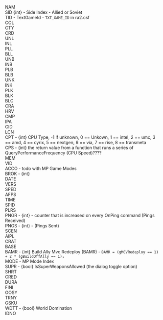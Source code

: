 NAM                            
SID {int} - Side Index - Allied or Soviet                            
TID - TextGameId - `TXT_GAME_ID` in ra2.csf                 
COL                            
CTY                            
CRD                            
UNL                            
INL                            
PLL                            
BLL                            
UNB                            
INB                            
PLB                            
BLB                            
UNK                            
INK                            
PLK                            
BLK                            
BLC                            
CRA                            
HRV                            
CMP                            
IPA                            
CID                            
LCN                            
CPT - {int} CPU Type, -1 if unknown, 0 == Unkown, 1 == intel, 2 == umc, 3 == amd, 4 == cyrix, 5 == nextgen, 6 == via, 7 == rise, 8 == transmeta                      
CPS - {int} the return value from a function that runs a series of QueryPerformanceFrequency (CPU Speed)????                            
MEM                            
VID                            
ACCO  - todo with MP Game Modes                         
BROK - {int}                           
DATE                           
VERS                           
SPED                           
AFPS                           
TIME                           
SPID                           
PLRS                           
PNGR - {int} - counter that is increased on every OnPing command (Pings Received)                         
PNGS - {int} - (Pings Sent)                          
SCEN                           
AIPL                           
CRAT                           
BASE                           
BAMR  - {int} Build Ally Mvc Redeploy (BAMR) -  `BAMR = (gMCVRedeploy == 1) + 2 * (gBuildOffAlly == 1);`                     
MODE  - MP Mode Index                         
SUPR - {bool}  IsSuperWeaponsAllowed (the dialog toggle option)                           
SHRT                           
CRED                           
DURA                           
FINI                           
OOSY                           
TRNY                           
GSKU                           
WDTT - {bool} World Domination                         
IDNO
